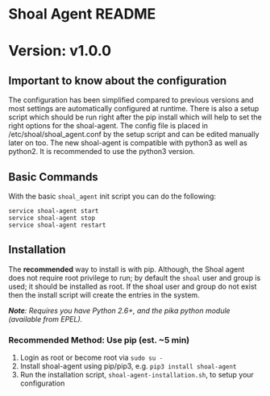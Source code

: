 # Shoal Agent README
# Version: v1.0.0


## Important to know about the configuration
The configuration has been simplified compared to previous versions and most settings are automatically configured at runtime.
There is also a setup script which should be run right after the pip install which will help to set the right options for the shoal-agent.
The config file is placed in /etc/shoal/shoal_agent.conf by the setup script and can be edited manually later on too.
The new shoal-agent is compatible with python3 as well as python2. It is recommended to use the python3 version.

## Basic Commands
With the basic `shoal_agent` init script you can do the following:

```
service shoal-agent start
service shoal-agent stop
service shoal-agent restart
```

## Installation

The **recommended** way to install is with pip.
Although, the Shoal agent does not require root privilege to run; by default the `shoal` user and group is used; it should be installed as root.
If the shoal user and group do not exist then the install script will create the entries in the system.

 _**Note**: Requires you have Python 2.6+, and the pika python module (available from EPEL)._

### Recommended Method: Use pip (est. ~5 min)
  1. Login as root or become root via `sudo su -`
  2. Install shoal-agent using pip/pip3, e.g. `pip3 install shoal-agent`
  3. Run the installation script, `shoal-agent-installation.sh`, to setup your configuration
  
  

